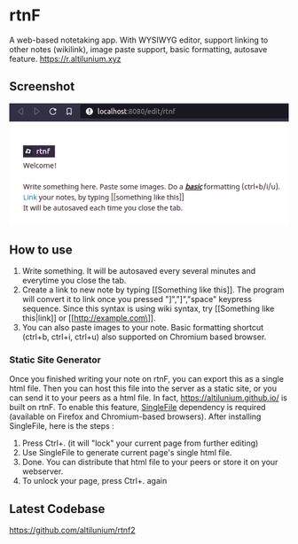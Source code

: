 # rtnF
A web-based notetaking app. With WYSIWYG editor, support linking to other notes (wikilink), image paste support, basic formatting, autosave feature. https://r.altilunium.xyz


## Screenshot
![Screenshot2](https://raw.githubusercontent.com/altilunium/rtnF/main/rtnf-screenshot.png)



## How to use
1. Write something. It will be autosaved every several minutes and everytime you close the tab. 
2. Create a link to new note by typing \[[Something like this\]]. The program will convert it to link once you pressed "\]","\]","space" keypress sequence. Since this syntax is using wiki syntax, try \[[Something like this|link\]] or \[[http://example.com\]].
3. You can also paste images to your note. Basic formatting shortcut (ctrl+b, ctrl+i, ctrl+u) also supported on Chromium based browser.


### Static Site Generator
Once you finished writing your note on rtnF, you can export this as a single html file. Then you can host this file into the server as a static site, or you can send it to your peers as a html file. In fact, https://altilunium.github.io/ is built on rtnF. To enable this feature, [SingleFile](https://github.com/gildas-lormeau/SingleFile) dependency is required (available on Firefox and Chromium-based browsers). After installing SingleFile, here is the steps :
1. Press Ctrl+. (it will "lock" your current page from further editing)
2. Use SingleFile to generate current page's single html file.
3. Done. You can distribute that html file to your peers or store it on your webserver.
4. To unlock your page, press Ctrl+. again


## Latest Codebase
https://github.com/altilunium/rtnf2



